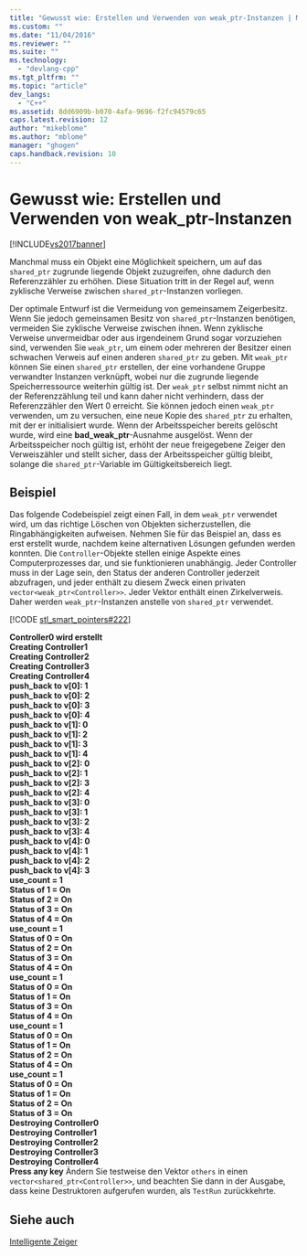 ```yaml
---
title: "Gewusst wie: Erstellen und Verwenden von weak_ptr-Instanzen | Microsoft Docs"
ms.custom: ""
ms.date: "11/04/2016"
ms.reviewer: ""
ms.suite: ""
ms.technology: 
  - "devlang-cpp"
ms.tgt_pltfrm: ""
ms.topic: "article"
dev_langs: 
  - "C++"
ms.assetid: 8dd6909b-b070-4afa-9696-f2fc94579c65
caps.latest.revision: 12
author: "mikeblome"
ms.author: "mblome"
manager: "ghogen"
caps.handback.revision: 10
---
```

# Gewusst wie: Erstellen und Verwenden von weak_ptr-Instanzen
[!INCLUDE[vs2017banner](../assembler/inline/includes/vs2017banner.md)]

Manchmal muss ein Objekt eine Möglichkeit speichern, um auf das `shared_ptr` zugrunde liegende Objekt zuzugreifen, ohne dadurch den Referenzzähler zu erhöhen.  Diese Situation tritt in der Regel auf, wenn zyklische Verweise zwischen `shared_ptr`\-Instanzen vorliegen.  
  
 Der optimale Entwurf ist die Vermeidung von gemeinsamem Zeigerbesitz.  Wenn Sie jedoch gemeinsamen Besitz von `shared_ptr`\-Instanzen benötigen, vermeiden Sie zyklische Verweise zwischen ihnen.  Wenn zyklische Verweise unvermeidbar oder aus irgendeinem Grund sogar vorzuziehen sind, verwenden Sie `weak_ptr`, um einem oder mehreren der Besitzer einen schwachen Verweis auf einen anderen `shared_ptr` zu geben.  Mit `weak_ptr` können Sie einen `shared_ptr` erstellen, der eine vorhandene Gruppe verwandter Instanzen verknüpft, wobei nur die zugrunde liegende Speicherressource weiterhin gültig ist.  Der `weak_ptr` selbst nimmt nicht an der Referenzzählung teil und kann daher nicht verhindern, dass der Referenzzähler den Wert 0 erreicht.  Sie können jedoch einen `weak_ptr` verwenden, um zu versuchen, eine neue Kopie des `shared_ptr` zu erhalten, mit der er initialisiert wurde.  Wenn der Arbeitsspeicher bereits gelöscht wurde, wird eine **bad\_weak\_ptr**\-Ausnahme ausgelöst.  Wenn der Arbeitsspeicher noch gültig ist, erhöht der neue freigegebene Zeiger den Verweiszähler und stellt sicher, dass der Arbeitsspeicher gültig bleibt, solange die `shared_ptr`\-Variable im Gültigkeitsbereich liegt.  
  
## Beispiel  
 Das folgende Codebeispiel zeigt einen Fall, in dem `weak_ptr` verwendet wird, um das richtige Löschen von Objekten sicherzustellen, die Ringabhängigkeiten aufweisen.  Nehmen Sie für das Beispiel an, dass es erst erstellt wurde, nachdem keine alternativen Lösungen gefunden werden konnten.  Die `Controller`\-Objekte stellen einige Aspekte eines Computerprozesses dar, und sie funktionieren unabhängig.  Jeder Controller muss in der Lage sein, den Status der anderen Controller jederzeit abzufragen, und jeder enthält zu diesem Zweck einen privaten `vector<weak_ptr<Controller>>`.  Jeder Vektor enthält einen Zirkelverweis. Daher werden `weak_ptr`\-Instanzen anstelle von `shared_ptr` verwendet.  
  
 [!CODE [stl_smart_pointers#222](../CodeSnippet/VS_Snippets_Cpp/stl_smart_pointers#222)]  
  
  **Controller0 wird erstellt**  
**Creating Controller1**  
**Creating Controller2**  
**Creating Controller3**  
**Creating Controller4**  
**push\_back to v\[0\]: 1**  
**push\_back to v\[0\]: 2**  
**push\_back to v\[0\]: 3**  
**push\_back to v\[0\]: 4**  
**push\_back to v\[1\]: 0**  
**push\_back to v\[1\]: 2**  
**push\_back to v\[1\]: 3**  
**push\_back to v\[1\]: 4**  
**push\_back to v\[2\]: 0**  
**push\_back to v\[2\]: 1**  
**push\_back to v\[2\]: 3**  
**push\_back to v\[2\]: 4**  
**push\_back to v\[3\]: 0**  
**push\_back to v\[3\]: 1**  
**push\_back to v\[3\]: 2**  
**push\_back to v\[3\]: 4**  
**push\_back to v\[4\]: 0**  
**push\_back to v\[4\]: 1**  
**push\_back to v\[4\]: 2**  
**push\_back to v\[4\]: 3**  
**use\_count \= 1**  
**Status of 1 \= On**  
**Status of 2 \= On**  
**Status of 3 \= On**  
**Status of 4 \= On**  
**use\_count \= 1**  
**Status of 0 \= On**  
**Status of 2 \= On**  
**Status of 3 \= On**  
**Status of 4 \= On**  
**use\_count \= 1**  
**Status of 0 \= On**  
**Status of 1 \= On**  
**Status of 3 \= On**  
**Status of 4 \= On**  
**use\_count \= 1**  
**Status of 0 \= On**  
**Status of 1 \= On**  
**Status of 2 \= On**  
**Status of 4 \= On**  
**use\_count \= 1**  
**Status of 0 \= On**  
**Status of 1 \= On**  
**Status of 2 \= On**  
**Status of 3 \= On**  
**Destroying Controller0**  
**Destroying Controller1**  
**Destroying Controller2**  
**Destroying Controller3**  
**Destroying Controller4**  
**Press any key** Ändern Sie testweise den Vektor `others` in einen `vector<shared_ptr<Controller>>`, und beachten Sie dann in der Ausgabe, dass keine Destruktoren aufgerufen wurden, als `TestRun` zurückkehrte.  
  
## Siehe auch  
 [Intelligente Zeiger](../cpp/smart-pointers-modern-cpp.md)